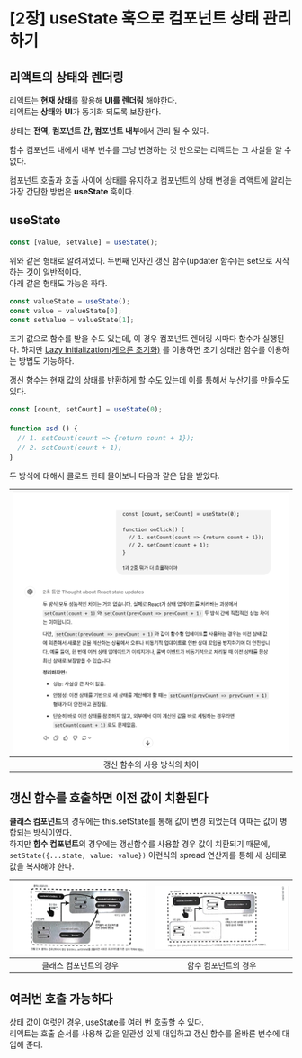 # [2장] useState 훅으로 컴포넌트 상태 관리하기

## 리액트의 상태와 렌더링

리액트는 **현재 상태**를 활용해 **UI를 렌더링** 해야한다.  
리액트는 **상태**와 **UI**가 동기화 되도록 보장한다.

상태는 **전역, 컴포넌트 간, 컴포넌트 내부**에서 관리 될 수 있다.

함수 컴포넌트 내에서 내부 변수를 그냥 변경하는 것 만으로는 리액트는 그 사실을 알 수 없다.

컴포넌트 호출과 호출 사이에 상태를 유지하고 컴포넌트의 상태 변경을 리액트에 알리는 가장 간단한 방법은 **useState** 훅이다.

## useState

```jsx
const [value, setValue] = useState();
```

위와 같은 형태로 알려져있다. 두번째 인자인 갱신 함수(updater 함수)는 set으로 시작하는 것이 일반적이다.  
아래 같은 형태도 가능은 하다.

```jsx
const valueState = useState();
const value = valueState[0];
const setValue = valueState[1];
```

초기 값으로 함수를 받을 수도 있는데, 이 경우 컴포넌트 렌더링 시마다 함수가 실행된다.
하지만 [Lazy Initialization(게으른 초기화)](https://github.com/jeongwoo903/study-log/blob/main/2024-12/%5BReact%5D%20Lazy%20Initial%20State%20(%EC%A7%80%EC%97%B0%20%EA%B3%84%EC%82%B0%20%EC%B4%88%EA%B8%B0%20%EC%83%81%ED%83%9C).md#react-lazy-initialization-%EA%B2%8C%EC%9C%BC%EB%A5%B8-%EC%B4%88%EA%B8%B0%ED%99%94)
를 이용하면 초기 상태만 함수를 이용하는 방법도 가능하다.

갱신 함수는 현재 값의 상태를 반환하게 할 수도 있는데 이를 통해서 누산기를 만들수도 있다.

```jsx
const [count, setCount] = useState(0);

function asd () {
  // 1. setCount(count => {return count + 1});
  // 2. setCount(count + 1);
}
```

두 방식에 대해서 클로드 한테 물어보니 다음과 같은 답을 받았다.

| ![01.png](assets/2%EC%9E%A5/01.png) |
|:-----------------------------------:|
|          갱신 함수의 사용 방식의 차이           |

## 갱신 함수를 호출하면 이전 값이 치환된다

**클래스 컴포넌트**의 경우에는 this.setState를 통해 값이 변경 되었는데 이때는 값이 병합되는 방식이였다.  
하지만 **함수 컴포넌트**의 경우에는 갱신함수를 사용할 경우 값이 치환되기 때문에, `setState({...state, value: value})` 이런식의 spread
연산자를 통해 새 상태로 값을 복사해야 한다.

| ![02.jpeg](assets/2%EC%9E%A5/02.jpeg) | ![03.jpeg](assets/2%EC%9E%A5/03.jpeg) |
|:-------------------------------------:|:-------------------------------------:|
|             클래스 컴포넌트의 경우              |              함수 컴포넌트의 경우              |

## 여러번 호출 가능하다
상태 값이 여럿인 경우, useState를 여러 번 호출할 수 있다.  
리액트는 호출 순서를 사용해 값을 일관성 있게 대입하고 갱신 함수를 올바른 변수에 대입해 준다.